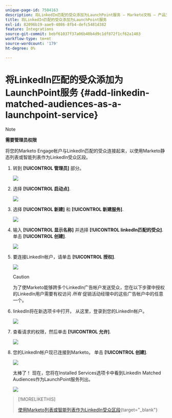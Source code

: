 ```yaml
---
unique-page-id: 7504163
description: 将LinkedIn匹配的受众添加为LaunchPoint服务 — Marketo文档 — 产品文档
title: 将LinkedIn匹配的受众添加为LaunchPoint服务
exl-id: 82096b19-aae9-4086-8fb4-defc5481d382
feature: Integrations
source-git-commit: bebf61037f37a06b40b4d9c1df872f1cf62a1403
workflow-type: tm+mt
source-wordcount: '179'
ht-degree: 0%

---
```


# 将LinkedIn匹配的受众添加为LaunchPoint服务 {#add-linkedin-matched-audiences-as-a-launchpoint-service}

>[!NOTE]
>
>**需要管理员权限**

将您的Marketo Engage帐户与LinkedIn匹配的受众连接起来，以使用Marketo静态列表或智能列表作为LinkedIn受众区段。

1. 转到 **[!UICONTROL 管理员]** 部分。

   ![](assets/admin.png)

1. 选择 **[!UICONTROL 启动点]**.

   ![](assets/image2014-12-5-14-3a35-3a27.png)

1. 选择 **[!UICONTROL 新建]** 和 **[!UICONTROL 新建服务]**.

   ![](assets/image2014-12-5-14-3a37-3a33.png)

1. 输入 **[!UICONTROL 显示名称]** 并选择 **[!UICONTROL linkedIn匹配的受众]**. 单击 **[!UICONTROL 创建]**.

   ![](assets/image2018-2-23-14-3a25-3a39.png)

1. 要连接LinkedIn帐户，请单击 **[!UICONTROL 授权]**.

   ![](assets/authorizeaccount.png)

   >[!CAUTION]
   >
   >为了使Marketo能够跨多个LinkedIn广告帐户发送受众，您在以下步骤中授权的LinkedIn用户需要有权访问 *所有* 促销活动经理中的这些广告帐户中的任意一个。

1. linkedIn将在新选项卡中打开。 从这里，登录到您的LinkedIn帐户。

   ![](assets/image2018-2-23-14-3a32-3a20.png)

1. 查看请求的权限，然后单击 **[!UICONTROL 允许]**.

   ![](assets/li-permissions.png)

1. 您的LinkedIn帐户现已连接到Marketo。 单击 **[!UICONTROL 创建]**.

   ![](assets/image2018-2-23-14-3a35-3a55.png)

   太棒了！ 现在，您将在Installed Services选项卡中看到LinkedIn Matched Audiences作为LaunchPoint服务列出。

   ![](assets/bartholomew2.png)

>[!MORELIKETHIS]
>
>[使用Marketo列表或智能列表作为LinkedIn受众区段](/help/marketo/product-docs/demand-generation/social/social-functions/use-a-marketo-list-or-smart-list-as-a-linkedin-audience-segment.md){target="_blank"}
